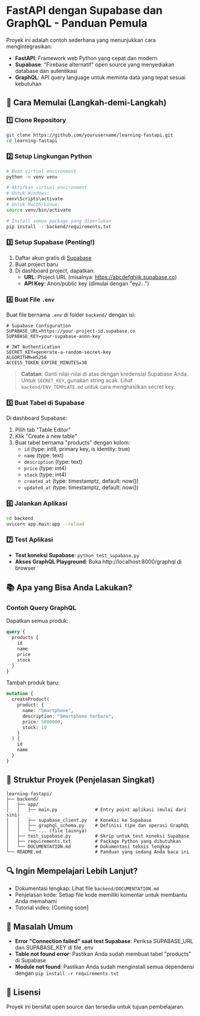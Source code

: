 # FastAPI dengan Supabase dan GraphQL - Panduan Pemula

Proyek ini adalah contoh sederhana yang menunjukkan cara mengintegrasikan:
- **FastAPI**: Framework web Python yang cepat dan modern
- **Supabase**: "Firebase alternatif" open source yang menyediakan database dan autentikasi
- **GraphQL**: API query language untuk meminta data yang tepat sesuai kebutuhan

## 🚀 Cara Memulai (Langkah-demi-Langkah)

### 1️⃣ Clone Repository

```bash
git clone https://github.com/yourusername/learning-fastapi.git
cd learning-fastapi
```

### 2️⃣ Setup Lingkungan Python

```bash
# Buat virtual environment
python -m venv venv

# Aktifkan virtual environment
# Untuk Windows:
venv\Scripts\activate
# Untuk MacOS/Linux:
source venv/bin/activate

# Install semua package yang diperlukan
pip install -r backend/requirements.txt
```

### 3️⃣ Setup Supabase (Penting!)

1. Daftar akun gratis di [Supabase](https://supabase.com)
2. Buat project baru
3. Di dashboard project, dapatkan:
   - **URL**: Project URL (misalnya: https://abcdefghijk.supabase.co)
   - **API Key**: Anon/public key (dimulai dengan "eyJ...")

### 4️⃣ Buat File `.env`

Buat file bernama `.env` di folder `backend/` dengan isi:

```
# Supabase Configuration
SUPABASE_URL=https://your-project-id.supabase.co
SUPABASE_KEY=your-supabase-anon-key

# JWT Authentication
SECRET_KEY=generate-a-random-secret-key
ALGORITHM=HS256
ACCESS_TOKEN_EXPIRE_MINUTES=30
```

> **Catatan**: Ganti nilai-nilai di atas dengan kredensial Supabase Anda. Untuk `SECRET_KEY`, 
> gunakan string acak. Lihat `backend/ENV_TEMPLATE.md` untuk cara menghasilkan secret key.

### 5️⃣ Buat Tabel di Supabase

Di dashboard Supabase:
1. Pilih tab "Table Editor"
2. Klik "Create a new table"
3. Buat tabel bernama "products" dengan kolom:
   - `id` (type: int8, primary key, is identity: true)
   - `name` (type: text)
   - `description` (type: text)
   - `price` (type: int4)
   - `stock` (type: int4)
   - `created_at` (type: timestamptz, default: now())
   - `updated_at` (type: timestamptz, default: now())

### 6️⃣ Jalankan Aplikasi

```bash
cd backend
uvicorn app.main:app --reload
```

### 7️⃣ Test Aplikasi

- **Test koneksi Supabase**: `python test_supabase.py`
- **Akses GraphQL Playground**: Buka http://localhost:8000/graphql di browser

## 📚 Apa yang Bisa Anda Lakukan?

### Contoh Query GraphQL

Dapatkan semua produk:
```graphql
query {
  products {
    id
    name
    price
    stock
  }
}
```

Tambah produk baru:
```graphql
mutation {
  createProduct(
    product: {
      name: "Smartphone",
      description: "Smartphone terbaru",
      price: 5000000,
      stock: 10
    }
  ) {
    id
    name
  }
}
```

## 📁 Struktur Proyek (Penjelasan Singkat)

```
learning-fastapi/
├── backend/
│   ├── app/
│   │   ├── main.py              # Entry point aplikasi (mulai dari sini)
│   │   ├── supabase_client.py   # Koneksi ke Supabase
│   │   ├── graphql_schema.py    # Definisi tipe dan operasi GraphQL
│   │   └── ... (file lainnya)
│   ├── test_supabase.py         # Skrip untuk test koneksi Supabase
│   ├── requirements.txt         # Package Python yang dibutuhkan
│   └── DOCUMENTATION.md         # Dokumentasi teknis lengkap
└── README.md                    # Panduan yang sedang Anda baca ini
```

## 🔍 Ingin Mempelajari Lebih Lanjut?

- Dokumentasi lengkap: Lihat file `backend/DOCUMENTATION.md`
- Penjelasan kode: Setiap file kode memiliki komentar untuk membantu Anda memahami
- Tutorial video: [Coming soon]

## 🐛 Masalah Umum

- **Error "Connection failed" saat test Supabase**: Periksa SUPABASE_URL dan SUPABASE_KEY di file .env
- **Table not found error**: Pastikan Anda sudah membuat tabel "products" di Supabase
- **Module not found**: Pastikan Anda sudah menginstall semua dependensi dengan `pip install -r requirements.txt`

## 📝 Lisensi

Proyek ini bersifat open source dan tersedia untuk tujuan pembelajaran. 